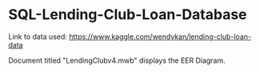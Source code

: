 # SQL-Lending-Club-Loan-Database

Link to data used: https://www.kaggle.com/wendykan/lending-club-loan-data

Document titled "LendingClubv4.mwb" displays the EER Diagram. 


